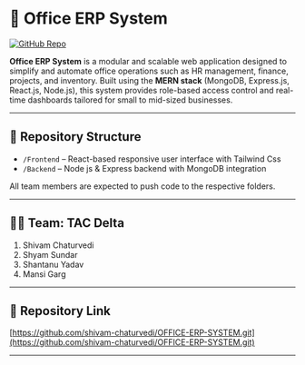 # 🏢 Office ERP System

[![GitHub Repo](https://img.shields.io/badge/GitHub-Repository-blue?logo=github)](https://github.com/shivam-chaturvedi/OFFICE-ERP-SYSTEM.git)

**Office ERP System** is a modular and scalable web application designed to simplify and automate office operations such as HR management, finance, projects, and inventory. Built using the **MERN stack** (MongoDB, Express.js, React.js, Node.js), this system provides role-based access control and real-time dashboards tailored for small to mid-sized businesses.

---

## 📁 Repository Structure

- `/Frontend` – React-based responsive user interface with Tailwind Css
- `/Backend` – Node js & Express backend with MongoDB integration  

All team members are expected to push code to the respective folders.

---

## 👨‍💻 Team: TAC Delta

1. Shivam Chaturvedi  
2. Shyam Sundar
3. Shantanu Yadav  
4. Mansi Garg  

---

## 🔗 Repository Link

[https://github.com/shivam-chaturvedi/OFFICE-ERP-SYSTEM.git](https://github.com/shivam-chaturvedi/OFFICE-ERP-SYSTEM.git)

---
